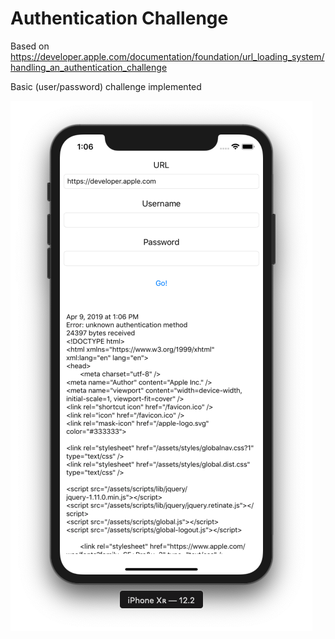 # Authentication Challenge
Based on https://developer.apple.com/documentation/foundation/url_loading_system/handling_an_authentication_challenge

Basic (user/password) challenge implemented

![Screenshot](https://github.com/dbystruev/Authentication-Challenge/blob/master/Authentication%20Challenge/Assets.xcassets/Screenshot.imageset/Screenshot.png?raw=true)

